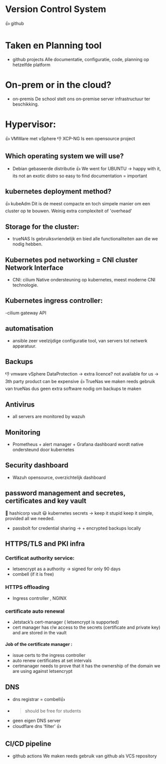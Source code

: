 # Version Control System
👍 github

# Taken en Planning tool
- github projects
  Alle documentatie, configuratie, code, planning op hetzelfde platform 
  
# On-prem or in the cloud?
- on-premis
De school stelt ons on-premise server infrastructuur ter beschikking.

# Hypervisor:
👍 VMWare met vSphere
👎 XCP-NG Is een opensource project

## Which operating system we will use?
- Debian gebaseerde distributie
👍 We went for UBUNTU -> happy with it, its not an exotic distro so easy to find documentation = important

## kubernetes deployment method?
👍 kubeAdm
  Dit is de meest compacte en toch simpele manier om een cluster op te bouwen. Weinig extra complexiteit of 'overhead'

## Storage for the cluster:
- trueNAS
  Is gebruiksvriendelijk en bied alle functionaliteiten aan die we nodig hebben.

## Kubernetes pod networking = CNI cluster Network Interface
- CNI: cilium
  Native ondersteuning op kubernetes, meest moderne CNI technologie.

## Kubernetes ingress controller:
-cilium gateway API

## automatisation
- ansible
  zeer veelzijdige configuratie tool, van servers tot netwerk apparatuur.

## Backups
👎 vmware vSphere DataProtection -> extra licence? not available for us -> 3th party product can be expensive
👍 TrueNas
    we maken reeds gebruik van trueNas dus geen extra software nodig om backups te maken

## Antivirus
- all servers are monitored by wazuh
  
## Monitoring
- Prometheus + alert manager + Grafana dashboard
  wordt native ondersteund door kubernetes

## Security dashboard
- Wazuh
  opensource, overzichtelijk dashboard

## password management and secretes, certificates and key vault
🤔 hashicorp vault
😃 kubernetes secrets -> keep it stupid keep it simple, provided all we needed.
- passbolt for credential sharing
  -> + encrypted backups locally

## HTTPS/TLS and PKI infra
### Certificat authority service:
- letsencrypt as a authority -> signed for only 90 days
- combell (if it is free)
### HTTPS offloading
- Ingress controller , NGINX
### certificate auto renewal
- Jetstack’s cert-manager ( letsencrypt is supported)
- cert manager has r/w access to the secrets (certificate and private key) and are stored in the vault

#### Job of the certificate manager :
- issue certs to the ingress controller
- auto renew certificates at set intervals
- certmanager needs to prove that it has the ownership of the domain we are using against letsencrypt

## DNS
- dns registrar = combell👍 
- > should be free for students
- geen eigen DNS server
- cloudflare dns 'filter' 👍 

## CI/CD pipeline
- github actions
  We maken reeds gebruik van github als VCS repository
